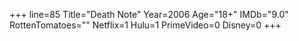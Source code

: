 +++
line=85
Title="Death Note"
Year=2006
Age="18+"
IMDb="9.0"
RottenTomatoes=""
Netflix=1
Hulu=1
PrimeVideo=0
Disney=0
+++

